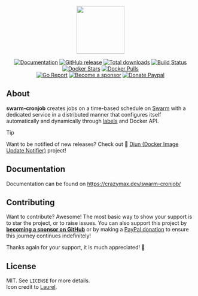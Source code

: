 <p align="center"><a href="https://crazymax.dev/swarm-cronjob/" target="_blank"><img height="128" src="https://raw.githubusercontent.com/crazy-max/swarm-cronjob/master/.github/swarm-cronjob.png"></a></p>

<p align="center">
  <a href="https://crazymax.dev/swarm-cronjob/"><img src="https://img.shields.io/badge/doc-mkdocs-02a6f2?style=flat-square&logo=read-the-docs" alt="Documentation"></a>
  <a href="https://github.com/crazy-max/swarm-cronjob/releases/latest"><img src="https://img.shields.io/github/release/crazy-max/swarm-cronjob.svg?style=flat-square" alt="GitHub release"></a>
  <a href="https://github.com/crazy-max/swarm-cronjob/releases/latest"><img src="https://img.shields.io/github/downloads/crazy-max/swarm-cronjob/total.svg?style=flat-square" alt="Total downloads"></a>
  <a href="https://github.com/crazy-max/swarm-cronjob/actions?workflow=build"><img src="https://img.shields.io/github/actions/workflow/status/crazy-max/swarm-cronjob/build.yml?branch=master&label=build&logo=github&style=flat-square" alt="Build Status"></a>
  <a href="https://hub.docker.com/r/crazymax/swarm-cronjob/"><img src="https://img.shields.io/docker/stars/crazymax/swarm-cronjob.svg?style=flat-square&logo=docker" alt="Docker Stars"></a>
  <a href="https://hub.docker.com/r/crazymax/swarm-cronjob/"><img src="https://img.shields.io/docker/pulls/crazymax/swarm-cronjob.svg?style=flat-square&logo=docker" alt="Docker Pulls"></a>
  <br /><a href="https://goreportcard.com/report/github.com/crazy-max/swarm-cronjob"><img src="https://goreportcard.com/badge/github.com/crazy-max/swarm-cronjob?style=flat-square" alt="Go Report"></a>
  <a href="https://github.com/sponsors/crazy-max"><img src="https://img.shields.io/badge/sponsor-crazy--max-181717.svg?logo=github&style=flat-square" alt="Become a sponsor"></a>
  <a href="https://www.paypal.me/crazyws"><img src="https://img.shields.io/badge/donate-paypal-00457c.svg?logo=paypal&style=flat-square" alt="Donate Paypal"></a>
</p>

## About

**swarm-cronjob** creates jobs on a time-based schedule on [Swarm](https://docs.docker.com/engine/swarm/) with a
dedicated service in a distributed manner that configures itself automatically and dynamically through
[labels](https://docs.docker.com/engine/reference/commandline/service_create/#set-metadata-on-a-service--l---label)
and Docker API.

> [!TIP] 
> Want to be notified of new releases? Check out 🔔 [Diun (Docker Image Update Notifier)](https://github.com/crazy-max/diun)
> project!

## Documentation

Documentation can be found on https://crazymax.dev/swarm-cronjob/

## Contributing

Want to contribute? Awesome! The most basic way to show your support is to star
the project, or to raise issues. You can also support this project by [**becoming a sponsor on GitHub**](https://github.com/sponsors/crazy-max)
or by making a [PayPal donation](https://www.paypal.me/crazyws) to ensure this
journey continues indefinitely!

Thanks again for your support, it is much appreciated! :pray:

## License

MIT. See `LICENSE` for more details.<br/>
Icon credit to [Laurel](https://twitter.com/laurelcomics).
